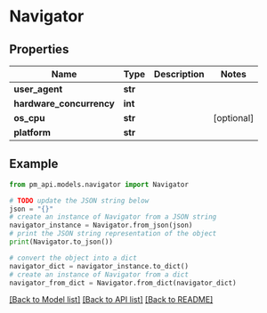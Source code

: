 # Navigator


## Properties

Name | Type | Description | Notes
------------ | ------------- | ------------- | -------------
**user_agent** | **str** |  | 
**hardware_concurrency** | **int** |  | 
**os_cpu** | **str** |  | [optional] 
**platform** | **str** |  | 

## Example

```python
from pm_api.models.navigator import Navigator

# TODO update the JSON string below
json = "{}"
# create an instance of Navigator from a JSON string
navigator_instance = Navigator.from_json(json)
# print the JSON string representation of the object
print(Navigator.to_json())

# convert the object into a dict
navigator_dict = navigator_instance.to_dict()
# create an instance of Navigator from a dict
navigator_from_dict = Navigator.from_dict(navigator_dict)
```
[[Back to Model list]](../README.md#documentation-for-models) [[Back to API list]](../README.md#documentation-for-api-endpoints) [[Back to README]](../README.md)


